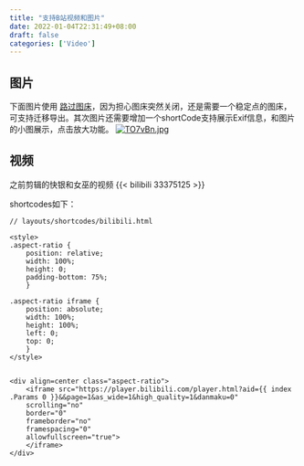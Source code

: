 ```yaml
---
title: "支持B站视频和图片"
date: 2022-01-04T22:31:49+08:00
draft: false
categories: ['Video']
---
```


## 图片
下面图片使用 [路过图床](https://imgtu.com/)，因为担心图床突然关闭，还是需要一个稳定点的图床，可支持迁移导出。其次图片还需要增加一个shortCode支持展示Exif信息，和图片的小图展示，点击放大功能。
[![TO7vBn.jpg](https://s4.ax1x.com/2022/01/04/TO7vBn.jpg)](https://imgtu.com/i/TO7vBn)

## 视频
之前剪辑的快银和女巫的视频
{{< bilibili 33375125 >}}

shortcodes如下：
```
// layouts/shortcodes/bilibili.html

<style>
.aspect-ratio {
    position: relative;
    width: 100%;
    height: 0;
    padding-bottom: 75%;
    }
        
.aspect-ratio iframe {
    position: absolute;
    width: 100%;
    height: 100%;
    left: 0;
    top: 0;
    }
</style>
        

<div align=center class="aspect-ratio">
    <iframe src="https://player.bilibili.com/player.html?aid={{ index .Params 0 }}&&page=1&as_wide=1&high_quality=1&danmaku=0" 
    scrolling="no" 
    border="0" 
    frameborder="no" 
    framespacing="0" 
    allowfullscreen="true"> 
    </iframe>
</div>

```